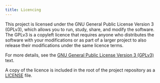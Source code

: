 ```yaml
---
title: Licencing
---
```


This project is licensed under the GNU General Public License Version 3 (GPLv3), which allows you to run, study, share, and modify the software. The GPLv3 is a copyleft licence that requires anyone who distributes the software with your modifications or as part of a larger project to also release their modifications under the same licence terms.

For more details, see the [GNU General Public License Version 3 (GPLv3)](https://www.gnu.org/licenses/gpl-3.0.en.html#license-text) text.

A copy of the licence is included in the root of the project repository as a [LICENSE](https://github.com/nqminds/SBOM-GAP/blob/main/LICENSE) file.
